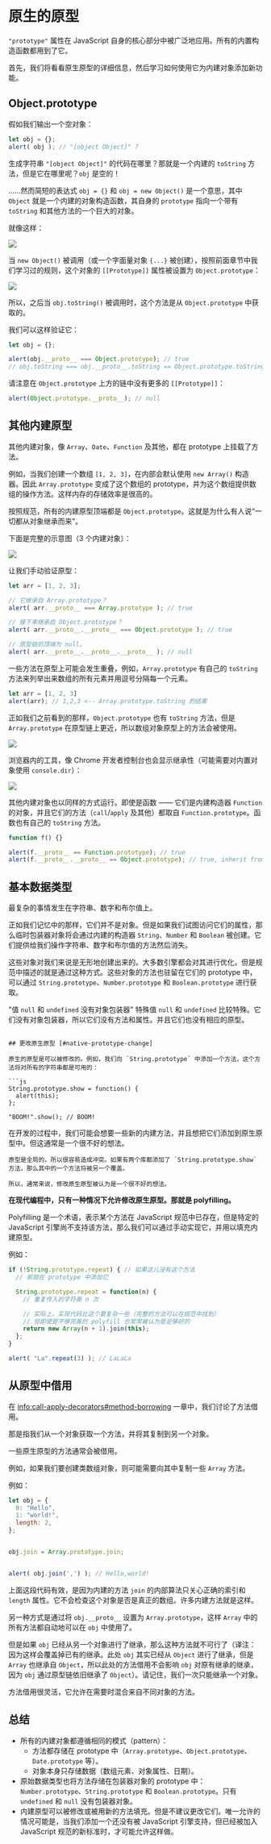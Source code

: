 # 原生的原型

`"prototype"` 属性在 JavaScript 自身的核心部分中被广泛地应用。所有的内置构造函数都用到了它。

首先，我们将看看原生原型的详细信息，然后学习如何使用它为内建对象添加新功能。

## Object.prototype

假如我们输出一个空对象：

```js
let obj = {};
alert( obj ); // "[object Object]" ?
```

生成字符串 `"[object Object]"` 的代码在哪里？那就是一个内建的 `toString` 方法，但是它在哪里呢？`obj` 是空的！

……然而简短的表达式 `obj = {}` 和 `obj = new Object()` 是一个意思，其中 `Object` 就是一个内建的对象构造函数，其自身的 `prototype` 指向一个带有 `toString` 和其他方法的一个巨大的对象。

就像这样：

![](object-prototype.svg)

当 `new Object()` 被调用（或一个字面量对象 `{...}` 被创建），按照前面章节中我们学习过的规则，这个对象的 `[[Prototype]]` 属性被设置为 `Object.prototype`：

![](object-prototype-1.svg)

所以，之后当 `obj.toString()` 被调用时，这个方法是从 `Object.prototype` 中获取的。

我们可以这样验证它：

```js
let obj = {};

alert(obj.__proto__ === Object.prototype); // true
// obj.toString === obj.__proto__.toString == Object.prototype.toString
```

请注意在 `Object.prototype` 上方的链中没有更多的 `[[Prototype]]`：

```js
alert(Object.prototype.__proto__); // null
```

## 其他内建原型

其他内建对象，像 `Array`、`Date`、`Function` 及其他，都在 prototype 上挂载了方法。

例如，当我们创建一个数组 `[1, 2, 3]`，在内部会默认使用 `new Array()` 构造器。因此 `Array.prototype` 变成了这个数组的 prototype，并为这个数组提供数组的操作方法。这样内存的存储效率是很高的。

按照规范，所有的内建原型顶端都是 `Object.prototype`。这就是为什么有人说“一切都从对象继承而来”。

下面是完整的示意图（3 个内建对象）：

![](native-prototypes-classes.svg)

让我们手动验证原型：

```js
let arr = [1, 2, 3];

// 它继承自 Array.prototype？
alert( arr.__proto__ === Array.prototype ); // true

// 接下来继承自 Object.prototype？
alert( arr.__proto__.__proto__ === Object.prototype ); // true

// 原型链的顶端为 null。
alert( arr.__proto__.__proto__.__proto__ ); // null
```

一些方法在原型上可能会发生重叠，例如，`Array.prototype` 有自己的 `toString` 方法来列举出来数组的所有元素并用逗号分隔每一个元素。

```js
let arr = [1, 2, 3]
alert(arr); // 1,2,3 <-- Array.prototype.toString 的结果
```

正如我们之前看到的那样，`Object.prototype` 也有 `toString` 方法，但是 `Array.prototype` 在原型链上更近，所以数组对象原型上的方法会被使用。


![](native-prototypes-array-tostring.svg)


浏览器内的工具，像 Chrome 开发者控制台也会显示继承性（可能需要对内置对象使用 `console.dir`）：

![](console_dir_array.png)

其他内建对象也以同样的方式运行。即使是函数 —— 它们是内建构造器 `Function` 的对象，并且它们的方法（`call`/`apply` 及其他）都取自 `Function.prototype`。函数也有自己的 `toString` 方法。

```js
function f() {}

alert(f.__proto__ == Function.prototype); // true
alert(f.__proto__.__proto__ == Object.prototype); // true, inherit from objects
```

## 基本数据类型

最复杂的事情发生在字符串、数字和布尔值上。

正如我们记忆中的那样，它们并不是对象。但是如果我们试图访问它们的属性，那么临时包装器对象将会通过内建的构造器 `String`、`Number` 和 `Boolean` 被创建。它们提供给我们操作字符串、数字和布尔值的方法然后消失。

这些对象对我们来说是无形地创建出来的。大多数引擎都会对其进行优化，但是规范中描述的就是通过这种方式。这些对象的方法也驻留在它们的 prototype 中，可以通过 `String.prototype`、`Number.prototype` 和 `Boolean.prototype` 进行获取。

"值 `null` 和 `undefined` 没有对象包装器"
特殊值 `null` 和 `undefined` 比较特殊。它们没有对象包装器，所以它们没有方法和属性。并且它们也没有相应的原型。
```

## 更改原生原型 [#native-prototype-change]

原生的原型是可以被修改的。例如，我们向 `String.prototype` 中添加一个方法，这个方法将对所有的字符串都是可用的：

```js
String.prototype.show = function() {
  alert(this);
};

"BOOM!".show(); // BOOM!
```

在开发的过程中，我们可能会想要一些新的内建方法，并且想把它们添加到原生原型中。但这通常是一个很不好的想法。

```warn
原型是全局的，所以很容易造成冲突。如果有两个库都添加了 `String.prototype.show` 方法，那么其中的一个方法将被另一个覆盖。

所以，通常来说，修改原生原型被认为是一个很不好的想法。
```

**在现代编程中，只有一种情况下允许修改原生原型。那就是 polyfilling。**

Polyfilling 是一个术语，表示某个方法在 JavaScript 规范中已存在，但是特定的 JavaScript 引擎尚不支持该方法，那么我们可以通过手动实现它，并用以填充内建原型。

例如：

```js
if (!String.prototype.repeat) { // 如果这儿没有这个方法
  // 那就在 prototype 中添加它

  String.prototype.repeat = function(n) {
    // 重复传入的字符串 n 次

    // 实际上，实现代码比这个要复杂一些（完整的方法可以在规范中找到）
    // 但即使是不够完美的 polyfill 也常常被认为是足够好的
    return new Array(n + 1).join(this);
  };
}

alert( "La".repeat(3) ); // LaLaLa
```


## 从原型中借用

在 <info:call-apply-decorators#method-borrowing> 一章中，我们讨论了方法借用。

那是指我们从一个对象获取一个方法，并将其复制到另一个对象。

一些原生原型的方法通常会被借用。

例如，如果我们要创建类数组对象，则可能需要向其中复制一些 `Array` 方法。

例如：

```js
let obj = {
  0: "Hello",
  1: "world!",
  length: 2,
};


obj.join = Array.prototype.join;


alert( obj.join(',') ); // Hello,world!
```

上面这段代码有效，是因为内建的方法 `join` 的内部算法只关心正确的索引和 `length` 属性。它不会检查这个对象是否是真正的数组。许多内建方法就是这样。

另一种方式是通过将 `obj.__proto__` 设置为 `Array.prototype`，这样 `Array` 中的所有方法都自动地可以在 `obj` 中使用了。

但是如果 `obj` 已经从另一个对象进行了继承，那么这种方法就不可行了（译注：因为这样会覆盖掉已有的继承。此处 `obj` 其实已经从 `Object` 进行了继承，但是 `Array` 也继承自 `Object`，所以此处的方法借用不会影响 `obj` 对原有继承的继承，因为 `obj` 通过原型链依旧继承了 `Object`）。请记住，我们一次只能继承一个对象。

方法借用很灵活，它允许在需要时混合来自不同对象的方法。

## 总结

- 所有的内建对象都遵循相同的模式（pattern）：
    - 方法都存储在 prototype 中（`Array.prototype`、`Object.prototype`、`Date.prototype` 等）。
    - 对象本身只存储数据（数组元素、对象属性、日期）。
- 原始数据类型也将方法存储在包装器对象的 prototype 中：`Number.prototype`、`String.prototype` 和 `Boolean.prototype`。只有 `undefined` 和 `null` 没有包装器对象。
- 内建原型可以被修改或被用新的方法填充。但是不建议更改它们。唯一允许的情况可能是，当我们添加一个还没有被 JavaScript 引擎支持，但已经被加入 JavaScript 规范的新标准时，才可能允许这样做。
